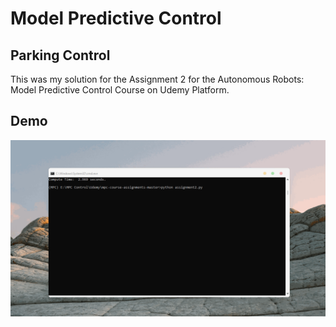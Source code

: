 # Model Predictive Control
## Parking Control 

This was my solution for the Assignment 2 for the Autonomous Robots: Model Predictive Control Course on Udemy Platform.

## Demo
![Parking Control Demo](https://github.com/AhmedISL/Parking-Control-Using-MPC/blob/main/demo.gif)

